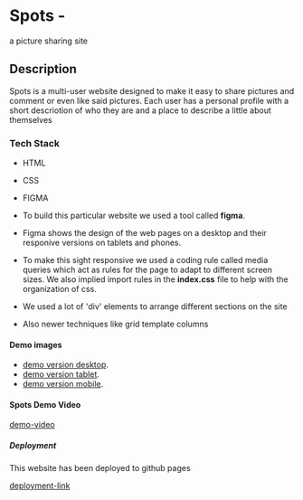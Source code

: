 # Spots - 

a picture sharing site

## Description

Spots is a multi-user website designed to make it easy to share pictures and comment or even like said pictures. Each user has a personal profile with a short descriotion of who they are and a place to describe a little about themselves

### Tech Stack

* HTML
* CSS 
* FIGMA

*  To build this particular website we used a tool called **figma**.  

*  Figma shows the design of the web pages on a desktop and their responive versions on tablets and phones.    

* To make this sight responsive we used a coding rule called media queries which act as rules for the page to adapt to different screen sizes. We also implied import rules in the **index.css** file to help with the organization of css. 

* We used a lot of 'div' elements to arrange different sections on the site

* Also newer techniques like grid template columns





#### Demo images

* [demo version desktop](../se_project_spots/images/demoimages/Screenshot%202024-07-14%20at%208.55.09%20AM.png).
* [demo version tablet](../se_project_spots/images/demoimages/Screenshot%202024-07-14%20at%208.55.36%20AM.png).
* [demo version mobile](../se_project_spots/images/demoimages/Screenshot%202024-07-14%20at%208.56.10%20AM.png).


#### Spots Demo Video

[demo-video](https://drive.google.com/file/d/1DrN6P8FihTSNySZwKWd37Q3D4RO6VX0E/view?usp=sharing)

##### Deployment

This website has been deployed to github pages

[deployment-link]()
